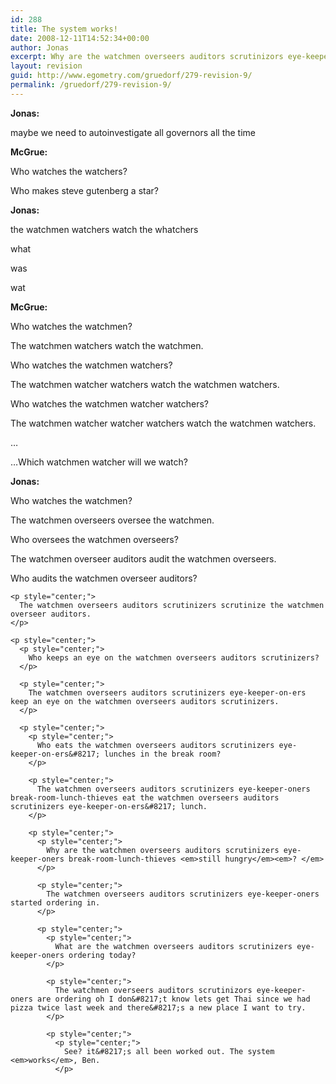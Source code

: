 ```yaml
---
id: 288
title: The system works!
date: 2008-12-11T14:52:34+00:00
author: Jonas
excerpt: Why are the watchmen overseers auditors scrutinizors eye-keeper-oners break-room-lunch-thieves still hungry?
layout: revision
guid: http://www.egometry.com/gruedorf/279-revision-9/
permalink: /gruedorf/279-revision-9/
---
```

<p style="center;">
  <strong>Jonas: </strong>
</p>

<p style="center;">
  maybe we need to autoinvestigate all governors all the time
</p>

<p style="center;">
  <strong>McGrue: </strong>
</p>

<p style="center;">
  Who watches the watchers?
</p>

<p style="center;">
  Who makes steve gutenberg a star?
</p>

<p style="center;">
  <strong>Jonas: </strong>
</p>

<p style="center;">
  the watchmen watchers watch the whatchers
</p>

<p style="center;">
  what
</p>

<p style="center;">
  was
</p>

<p style="center;">
  wat
</p>

<p style="center;">
  <strong>McGrue: </strong>
</p>

<p style="center;">
  Who watches the watchmen?
</p>

<p style="center;">
  The watchmen watchers watch the watchmen.
</p>

<p style="center;">
  Who watches the watchmen watchers?
</p>

<p style="center;">
  The watchmen watcher watchers watch the watchmen watchers.
</p>

<p style="center;">
  Who watches the watchmen watcher watchers?
</p>

<p style="center;">
  The watchmen watcher watcher watchers watch the watchmen watchers.
</p>

<p style="center;">
  &#8230;
</p>

<p style="center;">
  &#8230;Which watchmen watcher will we watch?
</p>

<p style="center;">
  <strong>Jonas: </strong>
</p>

<p style="center;">
  Who watches the watchmen?
</p>

<p style="center;">
  The watchmen overseers oversee the watchmen.
</p>

<p style="center;">
  <p style="center;">
    Who oversees the watchmen overseers?
  </p>
  
  <p style="center;">
    The watchmen overseer auditors audit the watchmen overseers.
  </p>
  
  <p style="center;">
    <p style="center;">
      Who audits the watchmen overseer auditors?
    </p>
    
    <p style="center;">
      The watchmen overseers auditors scrutinizers scrutinize the watchmen overseer auditors.
    </p>
    
    <p style="center;">
      <p style="center;">
        Who keeps an eye on the watchmen overseers auditors scrutinizers?
      </p>
      
      <p style="center;">
        The watchmen overseers auditors scrutinizers eye-keeper-on-ers keep an eye on the watchmen overseers auditors scrutinizers.
      </p>
      
      <p style="center;">
        <p style="center;">
          Who eats the watchmen overseers auditors scrutinizers eye-keeper-on-ers&#8217; lunches in the break room?
        </p>
        
        <p style="center;">
          The watchmen overseers auditors scrutinizers eye-keeper-oners break-room-lunch-thieves eat the watchmen overseers auditors scrutinizers eye-keeper-on-ers&#8217; lunch.
        </p>
        
        <p style="center;">
          <p style="center;">
            Why are the watchmen overseers auditors scrutinizers eye-keeper-oners break-room-lunch-thieves <em>still hungry</em><em>? </em>
          </p>
          
          <p style="center;">
            The watchmen overseers auditors scrutinizers eye-keeper-oners started ordering in.
          </p>
          
          <p style="center;">
            <p style="center;">
              What are the watchmen overseers auditors scrutinizers eye-keeper-oners ordering today?
            </p>
            
            <p style="center;">
              The watchmen overseers auditors scrutinizors eye-keeper-oners are ordering oh I don&#8217;t know lets get Thai since we had pizza twice last week and there&#8217;s a new place I want to try.
            </p>
            
            <p style="center;">
              <p style="center;">
                See? it&#8217;s all been worked out. The system <em>works</em>, Ben.
              </p>